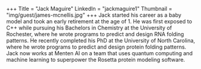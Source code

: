 +++
Title = "Jack Maguire"
LinkedIn = "jackmaguire1"
Thumbnail = "img/guest/james-mcnellis.jpg"
+++
Jack started his career as a baby model and took an early retirement at the age of 1. He was first exposed to C++ while pursuing his Bachelors in Chemistry at the University of Rochester, where he wrote programs to predict and design RNA folding patterns. He recently completed his PhD at the University of North Carolina, where he wrote programs to predict and design protein folding patterns. Jack now works at Menten AI on a team that uses quantum computing and machine learning to superpower the Rosetta protein modeling software.